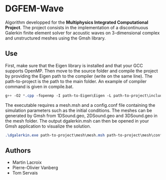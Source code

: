 # DGFEM-Wave

Algorithm developped for the **Multiphysics Integrated Computational Project**. The project consists in the implementation of a discontinuous Galerkin finite element solver for acoustic waves on 3-dimensional complex and unstructured meshes using the Gmsh library.

## Use

First, make sure that the Eigen library is installed and that your GCC supports OpenMP. Then move to the source folder and compile the project by providing the Eigen path to the compiler (write on the same line). The path-to-project is the path to the main folder. An example of compiler command is given in compile.bat.
```css
g++ -O2 *.cpp -fopenmp -I path-to-Eigen\Eigen -L path-to-project\include\ -lgmsh -o ..\dgalerkin.exe
```
The executable requires a mesh.msh and a config.conf file containing the simulation parameters such as the initial conditions. The meshes can be generated by Gmsh from 1DSound.geo, 2DSound.geo and 3DSound.geo in the mesh folder. The output dgalerkin.msh can then be opened in your Gmsh application to visualize the solution.
```css
.\dgalerkin.exe path-to-project\mesh\mesh.msh path-to-project\mesh\config.conf
```

## Authors

* Martin Lacroix
* Pierre-Olivier Vanberg
* Tom Servais
